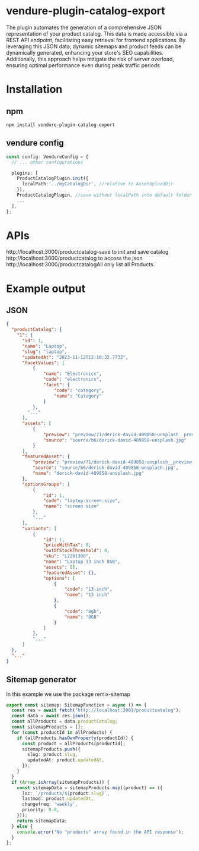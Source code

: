 # vendure-plugin-catalog-export
The plugin automates the generation of a comprehensive JSON representation of your product catalog. This data is made accessible via a REST API endpoint, facilitating easy retrieval for frontend applications. By leveraging this JSON data, dynamic sitemaps and product feeds can be dynamically generated, enhancing your store's SEO capabilities. Additionally, this approach helps mitigate the risk of server overload, ensuring optimal performance even during peak traffic periods


# Installation

## npm
```
npm install vendure-plugin-catalog-export
```
## vendure config
```typescript
const config: VendureConfig = {
  // ... other configurations

  plugins: [
    ProductCatalogPlugin.init({
      localPath:'../myCatalogDir', //relative to AssetUploadDir
    }),
    ProductCatalogPlugin, //save without localPath into default folder static/productcatalog
    ...
  ],
};
```

# APIs
http://localhost:3000/productcatalog-save to init and save catalog  
http://localhost:3000/productcatalog to access the json  
http://localhost:3000/productcatalogAll only list all Products. 

# Example output
## JSON
```json
{
  "productCatalog": {
    "1": {
      "id": 1,
      "name": "Laptop",
      "slug": "laptop",
      "updatedAt": "2023-11-12T12:10:32.773Z",
      "facetValues": [
          {
              "name": "Electronics",
              "code": "electronics",
              "facet": {
                  "code": "category",
                  "name": "Category"
              }
          },
        "..."
      ],
      "assets": [
          {
              "preview": "preview/71/derick-david-409858-unsplash__preview.jpg",
              "source": "source/b6/derick-david-409858-unsplash.jpg"
          }
      ],
      "featuredAsset": {
          "preview": "preview/71/derick-david-409858-unsplash__preview.jpg",
          "source": "source/b6/derick-david-409858-unsplash.jpg",
          "name": "derick-david-409858-unsplash.jpg"
      },
      "optionsGroups": [
          {
              "id": 1,
              "code": "laptop-screen-size",
              "name": "screen size"
          },
          "..."
      ],
      "variants": [
          {
              "id": 1,
              "priceWithTax": 0,
              "outOfStockThreshold": 0,
              "sku": "L2201308",
              "name": "Laptop 13 inch 8GB",
              "assets": [],
              "featuredAsset": {},
              "options": [
                  {
                      "code": "13-inch",
                      "name": "13 inch"
                  },
                  {
                      "code": "8gb",
                      "name": "8GB"
                  }
              ]
          },
          "..."
      ]
  },
  "..."
}
```

## Sitemap generator
In this example we use the package remix-sitemap 
```typescript
export const sitemap: SitemapFunction = async () => {
  const res = await fetch("http://localhost:3001/productcatalog");
  const data = await res.json();
  const allProducts = data.productCatalog;
  const sitemapProducts = [];
  for (const productId in allProducts) {
    if (allProducts.hasOwnProperty(productId)) {
      const product = allProducts[productId];
      sitemapProducts.push({
        slug: product.slug,
        updatedAt: product.updatedAt,
      });
    }
  }
  if (Array.isArray(sitemapProducts)) {
    const sitemapData = sitemapProducts.map((product) => ({
      loc: `/products/${product.slug}`,
      lastmod: product.updatedAt,
      changefreq: 'weekly',
      priority: 0.8,
    }));
    return sitemapData;
  } else {
    console.error('No "products" array found in the API response');
  }
};
```








